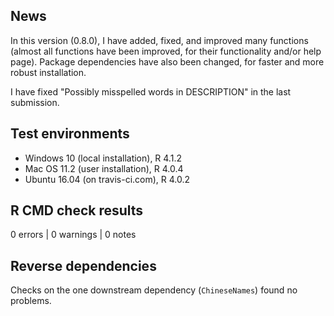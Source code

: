 ## News
In this version (0.8.0), I have added, fixed, and improved many functions (almost all functions have been improved, for their functionality and/or help page). Package dependencies have also been changed, for faster and more robust installation.

I have fixed "Possibly misspelled words in DESCRIPTION" in the last submission.


## Test environments

* Windows 10 (local installation), R 4.1.2
* Mac OS 11.2 (user installation), R 4.0.4
* Ubuntu 16.04 (on travis-ci.com), R 4.0.2


## R CMD check results

0 errors | 0 warnings | 0 notes


## Reverse dependencies

Checks on the one downstream dependency (`ChineseNames`) found no problems.

